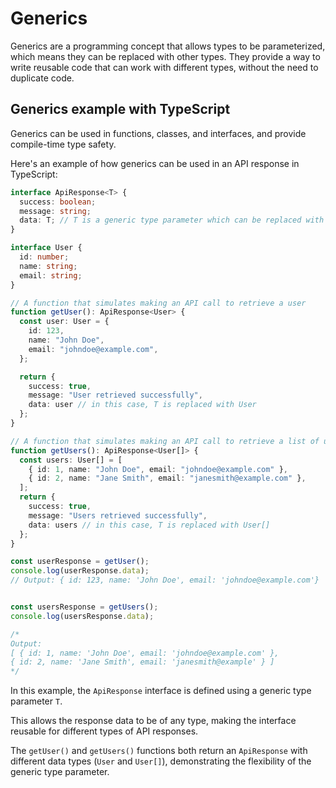 # Generics

Generics are a programming concept that allows types to be parameterized, which means they can be replaced with other types. They provide a way to write reusable code that can work with different types, without the need to duplicate code. 

## Generics example with TypeScript

Generics can be used in functions, classes, and interfaces, and provide compile-time type safety.

Here's an example of how generics can be used in an API response in TypeScript:

```typescript
interface ApiResponse<T> {
  success: boolean;
  message: string;
  data: T; // T is a generic type parameter which can be replaced with any type like User or User[]
}

interface User {
  id: number;
  name: string;
  email: string;
}

// A function that simulates making an API call to retrieve a user
function getUser(): ApiResponse<User> {
  const user: User = {
    id: 123,
    name: "John Doe",
    email: "johndoe@example.com",
  };

  return {
    success: true,
    message: "User retrieved successfully",
    data: user // in this case, T is replaced with User 
  };
}

// A function that simulates making an API call to retrieve a list of users
function getUsers(): ApiResponse<User[]> {
  const users: User[] = [
    { id: 1, name: "John Doe", email: "johndoe@example.com" },
    { id: 2, name: "Jane Smith", email: "janesmith@example.com" },
  ];
  return {
    success: true,
    message: "Users retrieved successfully",
    data: users // in this case, T is replaced with User[] 
  };
}

const userResponse = getUser();
console.log(userResponse.data); 
// Output: { id: 123, name: 'John Doe', email: 'johndoe@example.com'}


const usersResponse = getUsers();
console.log(usersResponse.data); 

/*
Output: 
[ { id: 1, name: 'John Doe', email: 'johndoe@example.com' },
{ id: 2, name: 'Jane Smith', email: 'janesmith@example' } ]
*/
```

In this example, the `ApiResponse` interface is defined using a generic type parameter `T`. 

This allows the response data to be of any type, making the interface reusable for different types of API responses.

The `getUser()` and `getUsers()` functions both return an `ApiResponse` with different data types (`User` and `User[]`), demonstrating the flexibility of the generic type parameter.
